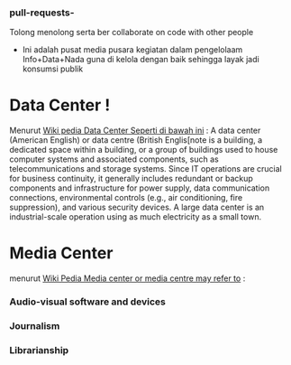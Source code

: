 ### pull-requests-
Tolong menolong serta ber collaborate on code with other people
* Ini adalah pusat media pusara kegiatan dalam pengelolaam Info+Data+Nada guna di kelola dengan baik sehingga layak jadi konsumsi publik
# Data Center !
Menurut [Wiki pedia Data Center Seperti di bawah ini](https://en.wikipedia.org/wiki/Data_center) :
A data center (American English)  or data centre (British Englis[note  is a building, a dedicated space within a building, or a group of buildings used to house computer systems and associated components, such as telecommunications and storage systems.
Since IT operations are crucial for business continuity, it generally includes redundant or backup components and infrastructure for power supply, data communication connections, environmental controls (e.g., air conditioning, fire suppression), and various security devices. A large data center is an industrial-scale operation using as much electricity as a small town.
# Media Center 
menurut [Wiki Pedia Media center or media centre may refer to](https://en.wikipedia.org/wiki/Media_center) :
### Audio-visual software and devices
### Journalism
### Librarianship
